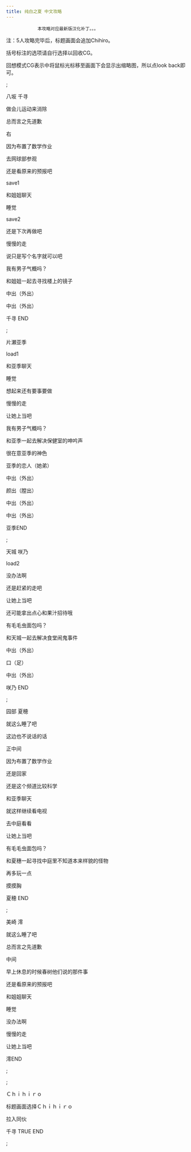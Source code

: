 ```yaml
---
title: 纯白之夏 中文攻略
---
```


                本攻略对应最新版汉化补丁。。。



注：5人攻略完毕后，标题画面会追加Chihiro。



括号标注的选项请自行选择以回收CG。



回想模式CG表示中将鼠标光标移至画面下会显示出缩略图，所以点look back即可。



 ;



八坂 千寻



做会儿运动来消除



总而言之先道歉



右



因为布置了数学作业



去网球部参观



还是看原来的预报吧



save1



和姐姐聊天



睡觉



save2



还是下次再做吧



慢慢的走



说只是写个名字就可以吧



我有男子气概吗？



和姐姐一起去寻找楼上的镜子



中出（外出）



中出（外出）



千寻 END



 ;



片瀬亚季



load1



和亚季聊天



睡觉



想起来还有要事要做



慢慢的走



让她上当吧



我有男子气概吗？



和亚季一起去解决保健室的呻吟声



很在意亚季的神色



亚季的恋人（她弟）



中出（外出）



颜出（膛出）



中出（外出）



中出（外出）



亚季END



 ;



天城 咲乃



load2



没办法啊



还是赶紧的走吧



让她上当吧



还可能拿出点心和果汁招待哦



有毛毛虫面包吗？



和天城一起去解决食堂闹鬼事件



中出（外出）



口（足）



中出（外出）



咲乃 END



 ;



园部 夏穂



就这么睡了吧



这边也不说话的话



正中间



因为布置了数学作业



还是回家



还是这个频道比较科学



和亚季聊天



就这样继续看电视



去中庭看看



让她上当吧



有毛毛虫面包吗？



和夏穗一起寻找中庭里不知道本来样貌的怪物



再多玩一点



摸摸胸



夏穂 END



 ;



美崎 澪



就这么睡了吧



总而言之先道歉



中间



早上休息的时候春树他们说的那件事



还是看原来的预报吧



和姐姐聊天



睡觉



没办法啊



慢慢的走



让她上当吧



澪END



 ;



 ;



Ｃｈｉｈｉｒｏ



标题画面选择Ｃｈｉｈｉｒｏ



拉入同伙



千寻 TRUE END



 ;


              

